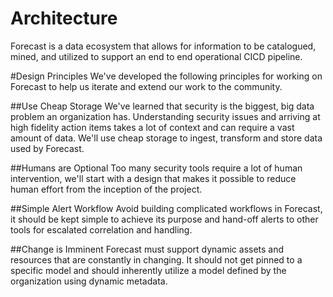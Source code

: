 Architecture
===========
Forecast is a data ecosystem that allows for information to be catalogued, mined, and utilized to support an end to end operational CICD pipeline.

#Design Principles
We've developed the following principles for working on Forecast to help us iterate and extend our work to the community.

##Use Cheap Storage 
We've learned that security is the biggest, big data problem an organization has.  Understanding security issues and arriving at high fidelity action items takes a lot of context and can require a vast amount of data.  We'll use cheap storage to ingest, transform and store data used by Forecast.

##Humans are Optional
Too many security tools require a lot of human intervention, we'll start with a design that makes it possible to reduce human effort from the inception of the project.

##Simple Alert Workflow
Avoid building complicated workflows in Forecast, it should be kept simple to achieve its purpose and hand-off alerts to other tools for escalated correlation and handling.

##Change is Imminent
Forecast must support dynamic assets and resources that are constantly in changing.  It should not get pinned to a specific model and should inherently utilize a model defined by the organization using dynamic metadata.
